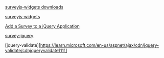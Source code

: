 [surveyjs-widgets downloads](https://unpkg.com/browse/surveyjs-widgets@1.9.48/)

[surveyjs-widgets](https://www.jsdelivr.com/package/npm/surveyjs-widgets)

[Add a Survey to a jQuery Application](https://surveyjs.io/form-library/documentation/get-started-jquery)

[survey-jquery](https://www.jsdelivr.com/package/npm/survey-jquery)

[jquery-validate][https://learn.microsoft.com/en-us/aspnet/ajax/cdn/jquery-validate/cdnjqueryvalidate1111]